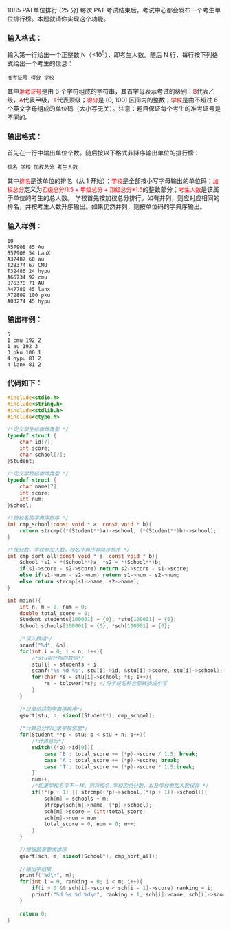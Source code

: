 1085 PAT单位排行 (25 分)
每次 PAT 考试结束后，考试中心都会发布一个考生单位排行榜。本题就请你实现这个功能。
### 输入格式：
输入第一行给出一个正整数 N（≤$10^5$），即考生人数。随后 N 行，每行按下列格式给出一个考生的信息：
```
准考证号 得分 学校
```
其中<font color="red" size="2px">准考证号</font>是由 6 个字符组成的字符串，其首字母表示考试的级别：<font color="red" size="2px">B</font>代表乙级，<font color="red" size="2px">A</font>代表甲级，<font color="red" size="2px">T</font>代表顶级；<font color="red" size="2px">得分</font>是 [0, 100] 区间内的整数；<font color="red" size="2px">学校</font>是由不超过 6 个英文字母组成的单位码（大小写无关）。注意：题目保证每个考生的准考证号是不同的。
### 输出格式：
首先在一行中输出单位个数。随后按以下格式非降序输出单位的排行榜：
```
排名 学校 加权总分 考生人数
```
其中<font color="red" size="2px">排名</font>是该单位的排名（从 1 开始）；<font color="red" size="2px">学校</font>是全部按小写字母输出的单位码；<font color="red" size="2px">加权总分</font>定义为<font color="red" size="2px">乙级总分/1.5 + 甲级总分 + 顶级总分*1.5</font>的整数部分；<font color="red" size="2px">考生人数</font>是该属于单位的考生的总人数。
学校首先按加权总分排行。如有并列，则应对应相同的排名，并按考生人数升序输出。如果仍然并列，则按单位码的字典序输出。
### 输入样例：
```
10
A57908 85 Au
B57908 54 LanX
A37487 60 au
T28374 67 CMU
T32486 24 hypu
A66734 92 cmu
B76378 71 AU
A47780 45 lanx
A72809 100 pku
A03274 45 hypu
```
### 输出样例：
```
5
1 cmu 192 2
1 au 192 3
3 pku 100 1
4 hypu 81 2
4 lanx 81 2
```
### 代码如下：
```c
#include<stdio.h>
#include<string.h>
#include<stdlib.h>
#include<ctype.h>

/*定义学生结构体类型 */
typedef struct {
    char id[7];
    int score;
    char school[7];
}Student;

/*定义学校结构体类型 */
typedef struct {
    char name[7];
    int score;
    int num;
}School;

/*按校名的字典序排序 */
int cmp_school(const void * a, const void * b){
    return strcmp((*(Student**)a)->school, (*(Student**)b)->school);
}

/*按分数，学校参加人数，校名字典序非降序排序 */
int cmp_sort_all(const void * a, const void * b){
    School *s1 = *(School**)a, *s2 = *(School**)b;
    if(s1->score - s2->score) return s2->score - s1->score;
    else if(s1->num - s2->num) return s1->num - s2->num;
    else return strcmp(s1->name, s2->name);
}

int main(){
    int n, m = 0, num = 0;
    double total_score = 0;
    Student students[100001] = {0}, *stu[100001] = {0};
    School schools[100001] = {0}, *sch[100001] = {0};
    
    /*读入数组*/
    scanf("%d", &n);
    for(int i = 0; i < n; i++){
        /*stu指针指向数组*/
        stu[i] = students + i;
        scanf("%s %d %s", stu[i]->id, &stu[i]->score, stu[i]->school);
        for(char *s = stu[i]->school; *s; s++){
            *s = tolower(*s); //将学校名称合部转换成小写 
        } 
    } 
    
    /*以单位码的字典序排序*/ 
    qsort(stu, n, sizeof(Student*), cmp_school);
    
    /*计算总分和记录学校信息*/ 
    for(Student **p = stu; p < stu + n; p++){
        /*计算总分*/ 
        switch((*p)->id[0]){
            case 'B': total_score += (*p)->score / 1.5; break;
            case 'A': total_score += (*p)->score; break;
            case 'T': total_score += (*p)->score * 1.5;break;
        }
        num++;
        /*如果学校名字不一样，则将校名,学校的总分数，以及学校参加人数保存 */
        if(!*(p + 1) || strcmp((*p)->school,(*(p + 1))->school)){
            sch[m] = schools + m;
            strcpy(sch[m]->name, (*p)->school);
            sch[m]->score = (int)total_score;
            sch[m]->num = num;
            total_score = 0, num = 0; m++;
        }
    } 
    
    //根据题意要求排序 
    qsort(sch, m, sizeof(School*), cmp_sort_all);
    
    //输出学结果 
    printf("%d\n", m);
    for(int i = 0, ranking = 0; i < m; i++){
        if(i > 0 && sch[i]->score < sch[i - 1]->score) ranking = i;
        printf("%d %s %d %d\n", ranking + 1, sch[i]->name, sch[i]->score,sch[i]->num);
    }
    
    return 0;
} 
```
